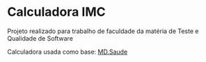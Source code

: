 # Calculadora IMC

Projeto realizado para trabalho de faculdade da matéria de Teste e Qualidade de Software


Calculadora usada como base: [MD.Saude](https://www.mdsaude.com/obesidade/calcule-o-seu-peso-ideal-e-imc)